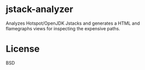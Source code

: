 # jstack-analyzer
Analyzes Hotspot/OpenJDK Jstacks and generates a HTML and flamegraphs views for inspecting the expensive paths.


# License
BSD